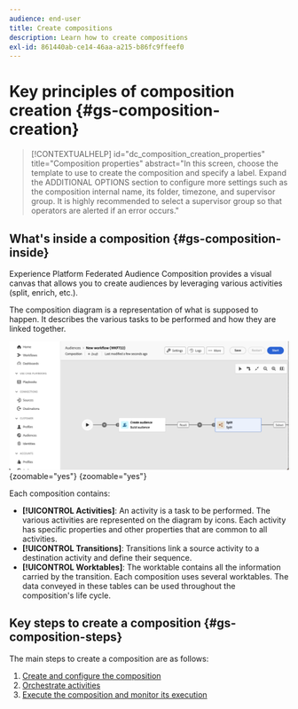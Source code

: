 ```yaml
---
audience: end-user
title: Create compositions
description: Learn how to create compositions
exl-id: 861440ab-ce14-46aa-a215-b86fc9ffeef0
---
```

# Key principles of composition creation {#gs-composition-creation}

>[!CONTEXTUALHELP]
>id="dc_composition_creation_properties"
>title="Composition properties"
>abstract="In this screen, choose the template to use to create the composition and specify a label. Expand the ADDITIONAL OPTIONS section to configure more settings such as the composition internal name, its folder, timezone, and supervisor group. It is highly recommended to select a supervisor group so that operators are alerted if an error occurs."

## What's inside a composition {#gs-composition-inside}

Experience Platform Federated Audience Composition provides a visual canvas that allows you to create audiences by leveraging various activities (split, enrich, etc.).

The composition diagram is a representation of what is supposed to happen. It describes the various tasks to be performed and how they are linked together. 

![](assets/composition-example.png){zoomable="yes"} {zoomable="yes"}

Each composition contains:

* **[!UICONTROL Activities]**: An activity is a task to be performed. The various activities are represented on the diagram by icons. Each activity has specific properties and other properties that are common to all activities.
* **[!UICONTROL Transitions]**: Transitions link a source activity to a destination activity and define their sequence. 
* **[!UICONTROL Worktables]**: The worktable contains all the information carried by the transition. Each composition uses several worktables. The data conveyed in these tables can be used throughout the composition's life cycle.

## Key steps to create a composition {#gs-composition-steps}

The main steps to create a composition are as follows:

1. [Create and configure the composition](../compositions/create-composition.md)
1. [Orchestrate activities](../compositions/orchestrate-activities.md)
1. [Execute the composition and monitor its execution](../compositions/start-monitor-composition.md)
